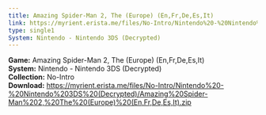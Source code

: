 ```yaml
---
title: Amazing Spider-Man 2, The (Europe) (En,Fr,De,Es,It)
link: https://myrient.erista.me/files/No-Intro/Nintendo%20-%20Nintendo%203DS%20(Decrypted)/Amazing%20Spider-Man%202,%20The%20(Europe)%20(En,Fr,De,Es,It).zip
type: single1
System: Nintendo - Nintendo 3DS (Decrypted)
---
```

<b>Game:</b> Amazing Spider-Man 2, The (Europe) (En,Fr,De,Es,It)<br>
<b>System:</b> Nintendo - Nintendo 3DS (Decrypted)<br>
<b>Collection:</b> No-Intro<br>
<b>Download:</b> https://myrient.erista.me/files/No-Intro/Nintendo%20-%20Nintendo%203DS%20(Decrypted)/Amazing%20Spider-Man%202,%20The%20(Europe)%20(En,Fr,De,Es,It).zip